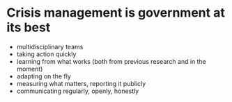 # Crisis management is government at its best

- multidisciplinary teams
- taking action quickly
- learning from what works (both from previous research and in the moment)
- adapting on the fly
- measuring what matters, reporting it publicly
- communicating regularly, openly, honestly
